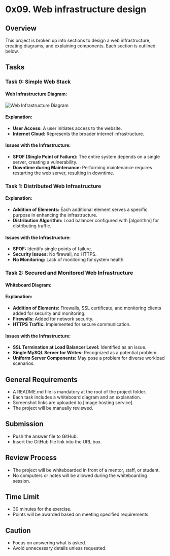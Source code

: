 # 0x09. Web infrastructure design

## Overview

This project is broken up into sections to design a web infrastructure, creating diagrams, and explaining components. Each section is outlined below.

## Tasks

### Task 0: Simple Web Stack

#### Web Infrastructure Diagram:
![Web Infrastructure Diagram](https://lucid.app/lucidchart/b412fac2-22d3-44f8-b3c9-cd5331d5baba/edit?viewport_loc=-1880%2C-786%2C3312%2C1572%2C0_0&invitationId=inv_8403d157-cbfd-43e9-9a4e-a10cf3936571)

#### Explanation:
- **User Access:** A user initiates access to the website.
- **Internet Cloud:** Represents the broader internet infrastructure.
  
#### Issues with the Infrastructure:
- **SPOF (Single Point of Failure):** The entire system depends on a single server, creating a vulnerability.
- **Downtime during Maintenance:** Performing maintenance requires restarting the web server, resulting in downtime.

### Task 1: Distributed Web Infrastructure

#### Explanation:
- **Addition of Elements:** Each additional element serves a specific purpose in enhancing the infrastructure.
- **Distribution Algorithm:** Load balancer configured with [algorithm] for distributing traffic.

#### Issues with the Infrastructure:
- **SPOF:** Identify single points of failure.
- **Security Issues:** No firewall, no HTTPS.
- **No Monitoring:** Lack of monitoring for system health.

### Task 2: Secured and Monitored Web Infrastructure

#### Whiteboard Diagram:

#### Explanation:
- **Addition of Elements:** Firewalls, SSL certificate, and monitoring clients added for security and monitoring.
- **Firewalls:** Added for network security.
- **HTTPS Traffic:** Implemented for secure communication.

#### Issues with the Infrastructure:
- **SSL Termination at Load Balancer Level:** Identified as an issue.
- **Single MySQL Server for Writes:** Recognized as a potential problem.
- **Uniform Server Components:** May pose a problem for diverse workload scenarios.

## General Requirements

- A README.md file is mandatory at the root of the project folder.
- Each task includes a whiteboard diagram and an explanation.
- Screenshot links are uploaded to [image hosting service].
- The project will be manually reviewed.

## Submission

- Push the answer file to GitHub.
- Insert the GitHub file link into the URL box.

## Review Process

- The project will be whiteboarded in front of a mentor, staff, or student.
- No computers or notes will be allowed during the whiteboarding session.

## Time Limit

- 30 minutes for the exercise.
- Points will be awarded based on meeting specified requirements.

## Caution
- Focus on answering what is asked.
- Avoid unnecessary details unless requested.

